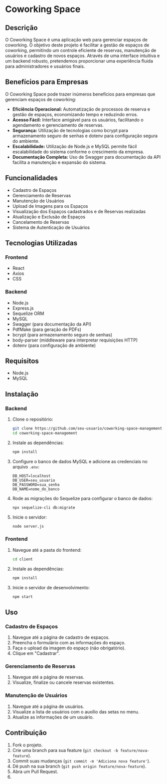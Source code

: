 # Coworking Space

## Descrição

O Coworking Space é uma aplicação web para gerenciar espaços de coworking. O objetivo deste projeto é facilitar a gestão de espaços de coworking, permitindo um controle eficiente de reservas, manutenção de usuários e cadastro de novos espaços. Através de uma interface intuitiva e um backend robusto, pretendemos proporcionar uma experiência fluida para administradores e usuários finais.

## Benefícios para Empresas

O Coworking Space pode trazer inúmeros benefícios para empresas que gerenciam espaços de coworking:

- **Eficiência Operacional:** Automatização de processos de reserva e gestão de espaços, economizando tempo e reduzindo erros.
- **Acesso Fácil:** Interface amigável para os usuários, facilitando o agendamento e gerenciamento de reservas.
- **Segurança:** Utilização de tecnologias como bcrypt para armazenamento seguro de senhas e dotenv para configuração segura do ambiente.
- **Escalabilidade:** Utilização de Node.js e MySQL permite fácil escalabilidade do sistema conforme o crescimento da empresa.
- **Documentação Completa:** Uso de Swagger para documentação da API facilita a manutenção e expansão do sistema.

## Funcionalidades

- Cadastro de Espaços
- Gerenciamento de Reservas
- Manutenção de Usuários
- Upload de Imagens para os Espaços 
- Visualização dos Espaços cadastrados e de Reservas realizadas
- Atualização e Exclusão de Espaços
- Cancelamento de Reservas
- Sistema de Autenticação de Usuários

## Tecnologias Utilizadas

### Frontend

- React
- Axios
- CSS

### Backend

- Node.js
- Express.js
- Sequelize ORM
- MySQL
- Swagger (para documentação da API)
- PdfMake (para geração de PDFs)
- bcrypt (para armazenamento seguro de senhas)
- body-parser (middleware para interpretar requisições HTTP)
- dotenv (para configuração de ambiente)

## Requisitos

- Node.js
- MySQL

## Instalação

### Backend

1. Clone o repositório:

   ```bash
   git clone https://github.com/seu-usuario/coworking-space-management.git
   cd coworking-space-management
   ```

2. Instale as dependências:

   ```bash
   npm install
   ```

3. Configure o banco de dados MySQL e adicione as credenciais no arquivo `.env`:

   ```
   DB_HOST=localhost
   DB_USER=seu_usuario
   DB_PASSWORD=sua_senha
   DB_NAME=nome_do_banco
   ```

4. Rode as migrações do Sequelize para configurar o banco de dados:

   ```bash
   npx sequelize-cli db:migrate
   ```

5. Inicie o servidor:

   ```bash
   node server.js
   ```

### Frontend

1. Navegue até a pasta do frontend:

   ```bash
   cd client
   ```

2. Instale as dependências:

   ```bash
   npm install
   ```

3. Inicie o servidor de desenvolvimento:

   ```bash
   npm start
   ```

## Uso

### Cadastro de Espaços

1. Navegue até a página de cadastro de espaços.
2. Preencha o formulário com as informações do espaço.
3. Faça o upload da imagem do espaço (não obrigatório).
4. Clique em "Cadastrar".

### Gerenciamento de Reservas

1. Navegue até a página de reservas.
2. Visualize, finalize ou cancele reservas existentes.

### Manutenção de Usuários

1. Navegue até a página de usuários.
2. Visualize a lista de usuários com o auxílio das setas no menu.
3. Atualize as informações de um usuário.

## Contribuição

1. Fork o projeto.
2. Crie uma branch para sua feature (`git checkout -b feature/nova-feature`).
3. Commit suas mudanças (`git commit -m 'Adiciona nova feature'`).
4. Dê push na sua branch (`git push origin feature/nova-feature`).
5. Abra um Pull Request.
6.